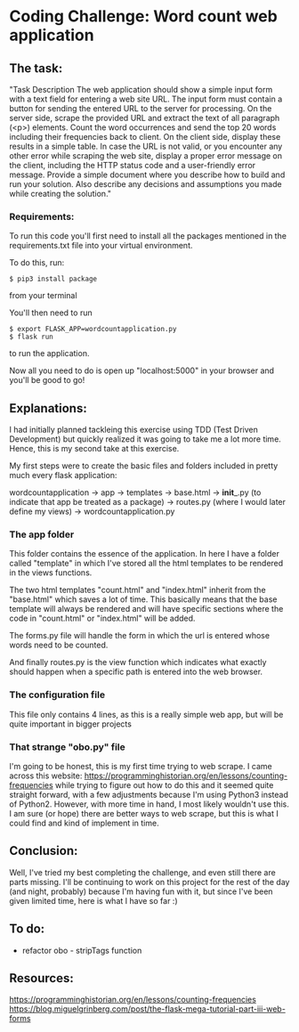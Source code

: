 # Coding Challenge: Word count web application

## The task:

"Task Description
The web application should show a simple input form with a text field for entering a web site URL. The input form must contain a button for sending the entered URL to the server for processing.
On the server side, scrape the provided URL and extract the text of all paragraph (\<p>) elements. Count the word occurrences and send the top 20 words including their frequencies back to client. On the client side, display these results in a simple table.
In case the URL is not valid, or you encounter any other error while scraping the web site, display a proper error message on the client, including the HTTP status code and a user-friendly error message.
Provide a simple document where you describe how to build and run your solution. Also describe any decisions and assumptions you made while creating the solution."

### Requirements:

To run this code you'll first need to install all the packages mentioned in the requirements.txt file into your virtual environment.

To do this, run:

    $ pip3 install package

from your terminal

You'll then need to run

    $ export FLASK_APP=wordcountapplication.py
    $ flask run

to run the application.

Now all you need to do is open up "localhost:5000" in your browser and you'll be good to go!

## Explanations:

I had initially planned tackleing this exercise using TDD (Test Driven Development) but quickly realized it was going to take me a lot more time. Hence, this is my second take at this exercise.

My first steps were to create the basic files and folders included in pretty much every flask application:

wordcountapplication
    -> app
        -> templates
            -> base.html
        -> __init___.py (to indicate that app be treated as a package)
        -> routes.py (where I would later define my views)
    -> wordcountapplication.py

### The app folder

This folder contains the essence of the application.
In here I have a folder called "template" in which I've stored all the html templates to be rendered in the views functions.

The two html templates "count.html" and "index.html" inherit from the "base.html" which saves a lot of time. This basically means that the base template will always be rendered and will have specific sections where the code in "count.html" or "index.html" will be added.

The forms.py file will handle the form in which the url is entered
whose words need to be counted.

And finally routes.py is the view function which indicates what exactly should happen when a specific path is entered into the web browser.

### The configuration file

This file only contains 4 lines, as this is a really simple web app, but will be quite important in bigger projects

### That strange "obo.py" file

I'm going to be honest, this is my first time trying to web scrape.
I came across this website: https://programminghistorian.org/en/lessons/counting-frequencies
while trying to figure out how to do this and it seemed quite straight forward, with a few adjustments because I'm using Python3 instead of Python2.
However, with more time in hand, I most likely wouldn't use this. I am sure (or hope) there are better ways to web scrape, but this is what I could find and kind of implement in time.

## Conclusion:

Well, I've tried my best completing the challenge, and even still there are parts missing. I'll be continuing to work on this project for the rest of the day (and night, probably) because I'm having fun with it, but since I've been given limited time, here is what I have so far :)

## To do:

- refactor obo - stripTags function

## Resources:

https://programminghistorian.org/en/lessons/counting-frequencies <br>
https://blog.miguelgrinberg.com/post/the-flask-mega-tutorial-part-iii-web-forms
